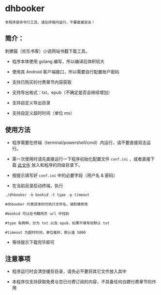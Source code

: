 # dhbooker

`本程序是命令行工具，请在终端内运行，不要直接双击！`

## 简介：

刺猬猫（欢乐书客）小说网站书籍下载工具。

- 程序本体使用 golang 编写，所以编译后体积较大

- 使用其 Android 客户端接口，所以需要自行配置账户密码

- 支持已购买的付费章节内容获取

- 支持导出格式：txt，epub（不确定是否会继续增加）

- 支持自定义导出目录

- 支持自定义超时时间（单位 ms）

## 使用方法

- 程序需要在终端（terminal/powershell/cmd）内运行，请不要直接双击运行。

- 第一次使用时请先直接运行一下程序初始化配置文件 `conf.ini` ，或者直接下载 [此文件]("https://raw.githubusercontent.com/zsakvo/dhbooker/master/conf.example.ini") 放入和程序的同级目录下。

- 按提示填写好 `conf.ini` 中的必要字段（用户名 & 密码）

- 在当前目录启动终端，执行

```
./dhbooker -b bookid -t type -p timeout

#dhbooker 代表具体的可执行文件名，请酌情修改

#bookid 可以在书籍网页 url 中找到

#type 有两种，分为 txt 以及 epub，如果不填写则默认 txt

#timeout 为超时时间，单位毫秒，默认值 5000
```

- 等待提示下载完毕即可

## 注意事项

- 程序运行时会清空缓存目录，请务必不要将其它文件放入其中

- 本程序仅支持获取免费与您已付费订阅的内容，不具备任何白嫖付费章节的作用
